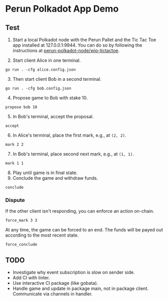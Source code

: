 # Perun Polkadot App Demo

## Test

1. Start a local Polkadot node with the Perun Pallet and the Tic Tac Toe app installed at 127.0.0.1:9944.
You can do so by following the instructions at [perun-polkadot-node/wip-tictactoe](https://github.com/perun-network/perun-polkadot-node/tree/wip-tictactoe).

2. Start client Alice in one terminal.
```
go run . -cfg alice.config.json
```

3. Then start client Bob in a second terminal.
```
go run . -cfg bob.config.json
```

4. Propose game to Bob with stake 10.
```
propose bob 10
```
5. In Bob's terminal, accept the proposal.
```
accept
```
6. In Alice's terminal, place the first mark, e.g., at `(2, 2)`.
```
mark 2 2
```
7. In Bob's terminal, place second next mark, e.g., at `(1, 1)`.
```
mark 1 1
```
8. Play until game is in final state.
9. Conclude the game and withdraw funds.
```
conclude
```

### Dispute

If the other client isn't responding, you can enforce an action on-chain.
```
force_mark 3 3
```
At any time, the game can be forced to an end. The funds will be payed out according to the most recent state.
```
force_conclude
```


## TODO

- Investigate why event subscription is slow on sender side.
- Add CI with linter.
- Use interactive CI package (like gobata).
- Handle game and update in package main, not in package client. Communicate via channels in handler.
